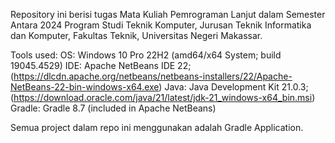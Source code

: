 Repository ini berisi tugas Mata Kuliah Pemrograman Lanjut dalam Semester Antara 2024 Program Studi Teknik Komputer, Jurusan Teknik Informatika dan Komputer, Fakultas Teknik, Universitas Negeri Makassar.

Tools used:
OS: Windows 10 Pro 22H2 (amd64/x64 System; build 19045.4529)
IDE: Apache NetBeans IDE 22; (https://dlcdn.apache.org/netbeans/netbeans-installers/22/Apache-NetBeans-22-bin-windows-x64.exe)
Java: Java Development Kit 21.0.3; (https://download.oracle.com/java/21/latest/jdk-21_windows-x64_bin.msi)
Gradle: Gradle 8.7 (included in Apache NetBeans)

Semua project dalam repo ini menggunakan adalah Gradle Application.
